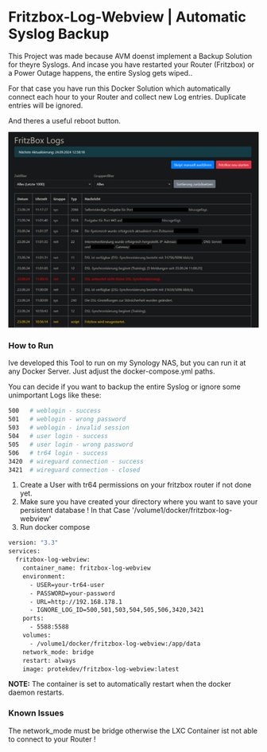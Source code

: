 # Fritzbox-Log-Webview | Automatic Syslog Backup

This Project was made because AVM doenst implement a Backup Solution for theyre Syslogs.
And incase you have restarted your Router (Fritzbox) or a Power Outage happens, the entire Syslog gets wiped..

For that case you have run this Docker Solution which automatically connect each hour to your Router and collect new Log entries.
Duplicate entries will be ignored.

And theres a useful reboot button.

![Example of the Log-Webview](Webview-Sample.png)

### How to Run

Ive developed this Tool to run on my Synology NAS, but you can run it at any Docker Server.
Just adjust the docker-compose.yml paths.

You can decide if you want to backup the entire Syslog or ignore some unimportant Logs like these:
```bash
500   # weblogin - success
501   # weblogin - wrong password
503   # weblogin - invalid session
504   # user login - success
505   # user login - wrong password
506   # tr64 login - success
3420  # wireguard connection - success
3421  # wireguard connection - closed
```

1. Create a User with tr64 permissions on your fritzbox router if not done yet.
2. Make sure you have created your directory where you want to save your persistent database !
    In that Case '/volume1/docker/fritzbox-log-webview'
3. Run docker compose

```bash
version: "3.3"
services:
  fritzbox-log-webview:
    container_name: fritzbox-log-webview
    environment:
      - USER=your-tr64-user
      - PASSWORD=your-password
      - URL=http://192.168.178.1
      - IGNORE_LOG_ID=500,501,503,504,505,506,3420,3421
    ports:
      - 5588:5588
    volumes:
      - /volume1/docker/fritzbox-log-webview:/app/data
    network_mode: bridge
    restart: always
    image: protekdev/fritzbox-log-webview:latest
```

**NOTE:** The container is set to automatically restart when the docker daemon restarts.

### Known Issues

The network_mode must be bridge otherwise the LXC Container ist not able to connect to your Router !
